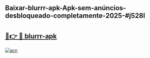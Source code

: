 ## Baixar-blurrr-apk-Apk-sem-anúncios-desbloqueado-completamente-2025-#j528l

# <h2><a href="https://ainizakaria.my?title=blurrr-apk&ref=20M">🔗👉 🔴 blurrr-apk</a></h2>

[![acn](https://github.com/user-attachments/assets/0f9c940e-d8b0-45ae-aac7-cd30a18b3e1c)](https://ainizakaria.my?title=blurrr-apk&ref=20M)

